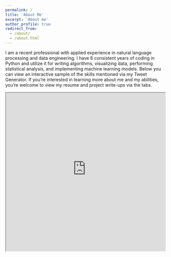 ```yaml
---
permalink: /
title: 'About Me'
excerpt: 'About me'
author_profile: true
redirect_from:
  - /about/
  - /about.html
---
```


I am a recent professional with applied experience in natural language processing and data engineering. I have 6 consistent years of coding in Python and utilize it for writing algorithms, visualizing data, performing statistical analysis, and implementing machine learning models. Below you can view an interactive sample of the skills mentioned via my Tweet Generator. If you’re interested in learning more about me and my abilities, you’re welcome to view my resume and project write-ups via the tabs.

<iframe src="https://bcmarquez-twitter-ml.herokuapp.com/" width="100%" height="500"></iframe>
